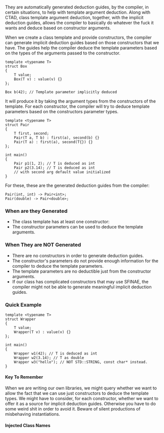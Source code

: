 They are automatically generated deduction guides, by the compiler, in certain situations, to help with template argument deduction. 
Along with CTAD, class template argument deduction, together, with the implicit deduction guides, allows the compiler to basically do whatever the fuck it wants and deduce based on constructor arguments.

When we create a class template and provide constructors, the compiler can generate implicit deduction guides based on those constructors that we have. 
The guides help the compiler deduce the template parameters based on the types of the arguments passed to the constructor. 

```
template <typename T> 
struct Box 
{ 
	T value;
	Box(T v) : value(v) {}
};

Box b(42); // Template parameter implicitly deduced 
```

It will produce it by taking the argument types from the constructors of the template. 
For each constructor, the compiler will try to deduce template parameters based on the constructors parameter types. 

```
template <typename T> 
struct Pair 
{ 
	T first, second;
	Pair(T a, T b) : first(a), second(b) {}
	Pair(T a) : first(a), second(T{}) {}
};

int main() 
{ 
	Pair p1(1, 2); // T is deduced as int
	Pair p2(3.14); // T is deduced as int 
	// with second arg default value initialized
}
```
 For these, these are the generated deduction guides from the compiler: 
 ```
 Pair(int, int) -> Pair<int>;
 Pair(double) -> Pair<double>;
```
### When are they Generated
- The class template has at least one constructor: 
- The constructor parameters can be used to deduce the template arguments.

### When They are NOT Generated
- There are no constructors in order to generate deduction guides. 
- The constructor's parameters do not provide enough information for the compiler to deduce the template parameters. 
- The template parameters are no deductible just from the constructor arguments. 
- If our class has complicated constructors that may use SFINAE, the compiler might not be able to generate meaningful implicit deduction guides. 

### Quick Example
```
template <typename T> 
struct Wrapper
{ 
	T value;
	Wrapper(T v) : value(v) {}
};

int main() 
{ 
	Wrapper w1(42); // T is deduced as int
	Wrapper w2(3.14); // T as double
	Wrapper w3("hello"); // NOT STD::STRING, const char* instead.
}
```

#### Key To Remember
When we are writing our own libraries, we might query whether we want to allow the fact that we can use just constructors to deduce the template types. 
We might have to consider, for each constructor, whether we want to offer it as a source for implicit deduction guides. 
Otherwise you have to do some weird shit in order to avoid it. 
Beware of silent productions of misbehaving instantiations. 
#### Injected Class Names